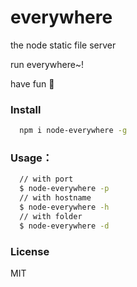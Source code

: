 # everywhere
the node static file server

run everywhere~!

have fun 🤔

### Install
```bash
  npm i node-everywhere -g
```

### Usage：
```bash
  // with port
  $ node-everywhere -p
  // with hostname
  $ node-everywhere -h
  // with folder
  $ node-everywhere -d
```

### License
MIT